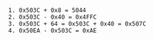     1. 0x503C + 0x8 = 5044
    2. 0x503C - 0x40 = 0x4FFC
    3. 0x503C + 64 = 0x503C + 0x40 = 0x507C
    4. 0x50EA - 0x503C = 0xAE